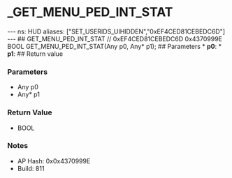 # _GET_MENU_PED_INT_STAT

--- ns: HUD aliases: ["SET_USERIDS_UIHIDDEN","0xEF4CED81CEBEDC6D"] --- ## GET_MENU_PED_INT_STAT  // 0xEF4CED81CEBEDC6D 0x4370999E BOOL GET_MENU_PED_INT_STAT(Any p0, Any* p1);  ## Parameters * **p0**: * **p1**:  ## Return value

### Parameters
* Any p0
* Any* p1

### Return Value
* BOOL

### Notes
* AP Hash: 0x0x4370999E
* Build: 811

